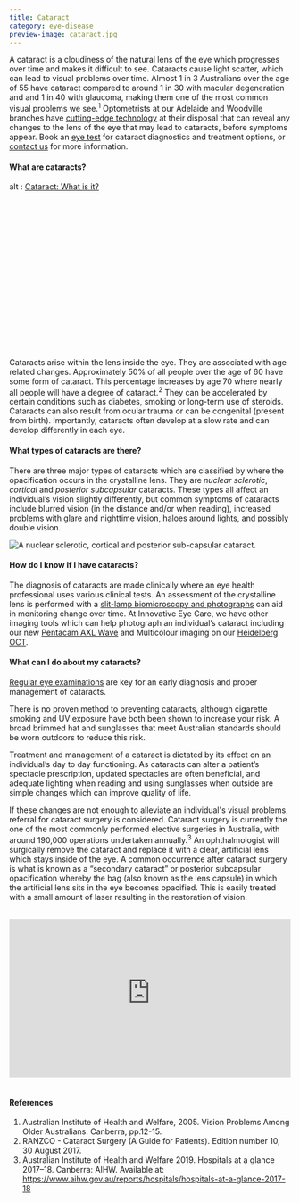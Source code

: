 ```yaml
---
title: Cataract
category: eye-disease
preview-image: cataract.jpg
---
```

<div class="employee-heading">
<p>A cataract is a cloudiness of the natural lens of the eye which progresses over time and makes it difficult to see. Cataracts cause light scatter, which can lead to visual problems over time. Almost 1 in 3 Australians over the age of 55 have cataract compared to around 1 in 30 with macular degeneration and and 1 in 40 with glaucoma, making them one of the most common visual problems we see.<sup>1</sup> Optometrists at our Adelaide and Woodville branches have <a href="/what-we-do/anterior-imaging">cutting-edge technology</a> at their disposal that can reveal any changes to the lens of the eye that may lead to cataracts, before symptoms appear. Book an <a href="/what-we-do/eye-exam">eye test</a> for cataract diagnostics and treatment options, or <a href="/contact">contact us</a> for more information. </p>
</div>

#### What are cataracts?

<div class="myWrapper" style="position: relative; padding-bottom: 56.25%; height: 0;"><!--\\\\\\[if IE]><iframe frameborder="0" type="text/html" src="https://2689-2347.captiv8online.com/animations/embed/one/cat-wh-is-it?player_width=100%&player_height=100%&site_company_language=34&autostart=false" width="100%" height="100%" style="position:absolute;top:0;left:0;width:100%;height:100%;"></iframe><!\\\\\\[endif]--><!--\\\\\\[if !IE]> <--><object data="https://2689-2347.captiv8online.com/animations/embed/one/cat-wh-is-it?player_width=100%&player_height=100%&site_company_language=34&autostart=false" type="text/html" width="100%" height="100%" style="position:absolute;top:0;left:0;width:100%;height:100%;">  alt : <a href="https://2689-2347.captiv8online.com/animations/embed/one/cat-wh-is-it?player_width=100%&player_height=100%&site_company_language=34&autostart=false">Cataract: What is it?</a></object><!--> <!\\\\\\[endif]--></div>

<br>

Cataracts arise within the lens inside the eye. They are associated with age related changes. Approximately 50% of all people over the age of 60 have some form of cataract. This percentage increases by age 70 where nearly all people will have a degree of cataract.<sup>2</sup> They can be accelerated by certain conditions such as diabetes, smoking or long-term use of steroids. Cataracts can also result from ocular trauma or can be congenital (present from birth). Importantly, cataracts often develop at a slow rate and can develop differently in each eye.

#### What types of cataracts are there?

There are three major types of cataracts which are classified by where the opacification occurs in the crystalline lens. They are *nuclear sclerotic*, *cortical* and *posterior subcapsular* cataracts. These types all affect an individual’s vision slightly differently, but common symptoms of cataracts include blurred vision (in the distance and/or when reading), increased problems with glare and nighttime vision, haloes around lights, and possibly double vision.

![](/uploads/cataract-types-2.png "A nuclear sclerotic, cortical and posterior sub-capsular cataract.")

#### How do I know if I have cataracts?

The diagnosis of cataracts are made clinically where an eye health professional uses various clinical tests. An assessment of the crystalline lens is performed with a [slit-lamp biomicroscopy and photographs](https://www.innovativeeyecare.com.au/what-we-do/anterior-imaging) can aid in monitoring change over time. At Innovative Eye Care, we have other imaging tools which can help photograph an individual’s cataract including our new [Pentacam AXL Wave](https://www.innovativeeyecare.com.au/what-we-do/optical-biometry) and Multicolour imaging on our [Heidelberg OCT](https://www.innovativeeyecare.com.au/what-we-do/oct).

#### What can I do about my cataracts?

[Regular eye examinations](https://www.innovativeeyecare.com.au/what-we-do/eye-exam) are key for an early diagnosis and proper management of cataracts.

There is no proven method to preventing cataracts, although cigarette smoking and UV exposure have both been shown to increase your risk. A broad brimmed hat and sunglasses that meet Australian standards should be worn outdoors to reduce this risk. 

Treatment and management of a cataract is dictated by its effect on an individual’s day to day functioning. As cataracts can alter a patient’s spectacle prescription, updated spectacles are often beneficial, and adequate lighting when reading and using sunglasses when outside are simple changes which can improve quality of life.

If these changes are not enough to alleviate an individual's visual problems, referral for cataract surgery is considered. Cataract surgery is currently the one of the most commonly performed elective surgeries in Australia, with around 190,000 operations undertaken annually.<sup>3</sup> An ophthalmologist will surgically remove the cataract and replace it with a clear, artificial lens which stays inside of the eye. A common occurrence after cataract surgery is what is known as a “secondary cataract” or posterior subcapsular opacification whereby the bag (also known as the lens capsule) in which the artificial lens sits in the eye becomes opacified. This is easily treated with a small amount of laser resulting in the restoration of vision.

<br>

<div class="myWrapper" style="position: relative; padding-bottom: 56.25%; height: 0;"><iframe frameborder="0" type="text/html" src="https://2689-2347.captiv8online.com/animations/embed/one/iol-options?player_width=100%&player_height=100%&site_company_language=34&autostart=false" width="100%" height="100%" style="position:absolute;top:0;left:0;width:100%;height:100%;"></iframe></div>

<br>

#### References

1. Australian Institute of Health and Welfare, 2005. Vision Problems Among Older Australians. Canberra, pp.12-15.
2. RANZCO - Cataract Surgery (A Guide for Patients). Edition number 10, 30 August 2017.
3. Australian Institute of Health and Welfare 2019. Hospitals at a glance 2017–18. Canberra: AIHW. Available at: https://www.aihw.gov.au/reports/hospitals/hospitals-at-a-glance-2017-18